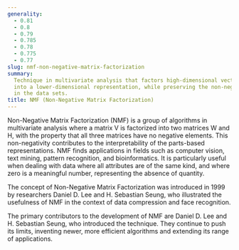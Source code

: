 ```yaml
---
generality:
  - 0.81
  - 0.8
  - 0.79
  - 0.785
  - 0.78
  - 0.775
  - 0.77
slug: nmf-non-negative-matrix-factorization
summary:
  Technique in multivariate analysis that factors high-dimensional vectors
  into a lower-dimensional representation, while preserving the non-negative elements
  in the data sets.
title: NMF (Non-Negative Matrix Factorization)
---
```


Non-Negative Matrix Factorization (NMF) is a group of algorithms in multivariate analysis where a matrix V is factorized into two matrices W and H, with the property that all three matrices have no negative elements. This non-negativity contributes to the interpretability of the parts-based representations. NMF finds applications in fields such as computer vision, text mining, pattern recognition, and bioinformatics. It is particularly useful when dealing with data where all attributes are of the same kind, and where zero is a meaningful number, representing the absence of quantity.

The concept of Non-Negative Matrix Factorization was introduced in 1999 by researchers Daniel D. Lee and H. Sebastian Seung, who illustrated the usefulness of NMF in the context of data compression and face recognition.

The primary contributors to the development of NMF are Daniel D. Lee and H. Sebastian Seung, who introduced the technique. They continue to push its limits, inventing newer, more efficient algorithms and extending its range of applications.
